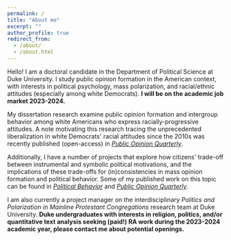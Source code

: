 ```yaml
---
permalink: /
title: "About me"
excerpt: ""
author_profile: true
redirect_from: 
  - /about/
  - /about.html
---
```


Hello! I am a doctoral candidate in the Department of Political Science at Duke University. I study public opinion formation in the American context, with interests in political psychology, mass polarization, and racial/ethnic attitudes (especially among white Democrats). **I will be on the academic job market 2023-2024.** 

My dissertation research examine public opinion formation and intergroup behavior among white Americans who express racially-progressive attitudes. A note motivating this research tracing the unprecedented liberalization in white Democrats' racial attitudes since the 2010s was recently published (open-access) in [*Public Opinion Quarterly*](https://academic.oup.com/poq/article/86/S1/576/6617224). 

Additionally, I have a number of projects that explore how citizens' trade-off between instrumental and symbolic political motivations, and the implications of these trade-offs for (in)consistencies in mass opinion formation and political behavior. Some of my published work on this topic can be found in [*Political Behavior*](https://link.springer.com/article/10.1007/s11109-022-09828-9) and [*Public Opinion Quarterly*](https://academic.oup.com/poq/article-abstract/86/2/369/6575714). 

I am also currently a project manager on the interdisciplinary *Politics and Polarization in Mainline Protestant Congregations* research team at Duke University.  **Duke undergraduates with interests in religion, politics, and/or quantitative text analysis seeking (paid!) RA work during the 2023-2024 academic year, please contact me about potential openings.**

